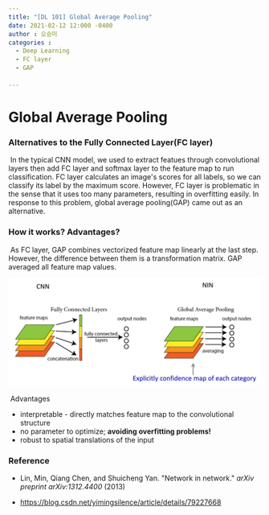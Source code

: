```yaml
---
title: "[DL 101] Global Average Pooling"
date: 2021-02-12 12:000 -0400
author : 오승미
categories :
  - Deep Learning
  - FC layer
  - GAP

---
```


# Global Average Pooling

### Alternatives to the Fully Connected Layer(FC layer)

​	In the typical CNN model, we used to extract featues through convolutional layers then add FC layer and softmax layer to the feature map to run classification. FC layer calculates an image's scores for all labels, so we can classify its label by the maximum score. However, FC layer is problematic in the sense that it uses too many parameters, resulting in overfitting easily. In response to this problem, global average pooling(GAP) came out as an alternative.

### How it works? Advantages?

​	As FC layer, GAP combines vectorized feature map linearly at the last step. However, the difference between them is a transformation matrix. GAP averaged all feature map values.	 

![gap_img](/assets/210212_gap.jpeg)

​	Advantages

- interpretable - directly matches feature map to the convolutional structure
- no parameter to optimize; **avoiding overfitting problems!**
- robust to spatial translations of the input



### Reference

- Lin, Min, Qiang Chen, and Shuicheng Yan. "Network in network." *arXiv preprint arXiv:1312.4400* (2013)

- https://blog.csdn.net/yimingsilence/article/details/79227668

